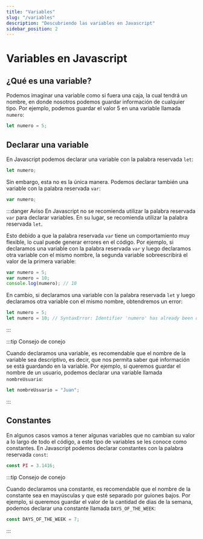 ```yaml
---
title: "Variables"
slug: "/variables"
description: "Descubriendo las variables en Javascript"
sidebar_position: 2
---
```


# Variables en Javascript

## ¿Qué es una variable?

Podemos imaginar una variable como si fuera una caja, la cual tendrá un nombre, en donde nosotros podemos guardar información de cualquier tipo. Por ejemplo, podemos guardar el valor 5 en una variable llamada `numero`:

```js
let numero = 5;
```

## Declarar una variable

En Javascript podemos declarar una variable con la palabra reservada `let`:

```js
let numero;
```

Sin embargo, esta no es la única manera. Podemos declarar también una variable con la palabra reservada `var`:

```js
var numero;
```

:::danger Aviso
En Javascript no se recomienda utilizar la palabra reservada `var` para declarar variables. En su lugar, se recomienda utilizar la palabra reservada `let`.

Esto debido a que la palabra reservada `var` tiene un comportamiento muy flexible, lo cual puede generar errores en el código. Por ejemplo, si declaramos una variable con la palabra reservada `var` y luego declaramos otra variable con el mismo nombre, la segunda variable sobreescribirá el valor de la primera variable:

```js
var numero = 5;
var numero = 10;
console.log(numero); // 10
```

En cambio, si declaramos una variable con la palabra reservada `let` y luego declaramos otra variable con el mismo nombre, obtendremos un error:

```js
let numero = 5;
let numero = 10; // SyntaxError: Identifier 'numero' has already been declared
```
:::

:::tip Consejo de conejo

Cuando declaramos una variable, es recomendable que el nombre de la variable sea descriptivo, es decir, que nos permita saber qué información se está guardando en la variable. Por ejemplo, si queremos guardar el nombre de un usuario, podemos declarar una variable llamada `nombreUsuario`:

```js
let nombreUsuario = "Juan";
```

:::

## Constantes

En algunos casos vamos a tener algunas variables que no cambian su valor a lo largo de todo el código, a este tipo de variables se les conoce como constantes. En Javascript podemos declarar constantes con la palabra reservada `const`:

```js
const PI = 3.1416;
```

:::tip Consejo de conejo

Cuando declaramos una constante, es recomendable que el nombre de la constante sea en mayúsculas y que esté separado por guiones bajos. Por ejemplo, si queremos guardar el valor de la cantidad de dias de la semana, podemos declarar una constante llamada `DAYS_OF_THE_WEEK`:


```js
const DAYS_OF_THE_WEEK = 7;
```

:::

